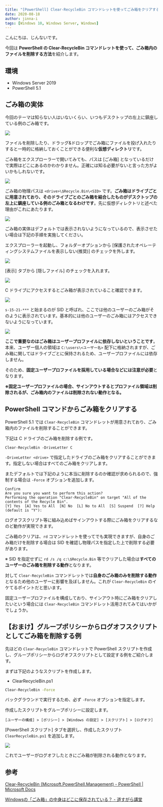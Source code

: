```yaml
---
title: "[PowerShell] Clear-RecycleBin コマンドレットを使ってごみ箱をクリアする方法"
date: 2020-08-18
author: jinna-i
tags: [Windows 10, Windows Server, Windows]
---
```


こんにちは、じんないです。

今回は **PowerShell の Clear-RecycleBin コマンドレットを使って、ごみ箱内のファイルを削除する方法**を紹介します。

## 環境

- Windows Server 2019 
- PowerShell 5.1

## ごみ箱の実体

今回のテーマは知らない人はいないくらい、いつもデスクトップの左上に鎮座している例のごみ箱です。

![](images/how-to-clear-the-trash-using-the-clear-recyclebin-cmdlet-1.png)

ファイルを削除したり、ドラッグ&ドロップでごみ箱にファイルを投げ入れたりすると一時的に格納しておくことができる便利な**仮想ディレクトリ**です。

ごみ箱をエクスプローラーで開いてみても、パスは [ごみ箱] となっているだけで実際はどこにあるのかわかりません。正確には知る必要がないと言った方がよいかもしれないです。

![](images/how-to-clear-the-trash-using-the-clear-recyclebin-cmdlet-2.png)

ごみ箱の物理パスは `<drive>\$Recycle.Bin\<SID>` です。**ごみ箱はドライブごとに用意されており、そのドライブごとのごみ箱を結合したものがデスクトップの左上に鎮座している例のごみ箱となるわけです**。先に仮想ディレクトリと述べた理由がこれにあたります。

![](images/how-to-clear-the-trash-using-the-clear-recyclebin-cmdlet-3.png)

ごみ箱の実体はデフォルトでは表示されないようになっているので、表示させたい場合は下記の手順を実施してください。

エクスプローラーを起動し、フォルダーオプションから [保護されたオペレーティングシステムファイルを表示しない(推奨)] のチェックを外します。

![](images/how-to-clear-the-trash-using-the-clear-recyclebin-cmdlet-4.png)

[表示] タブから [隠しファイル] のチェックを入れます。

![](images/how-to-clear-the-trash-using-the-clear-recyclebin-cmdlet-5.png)

C ドライブにアクセスするとごみ箱が表示されていること確認できます。

![](images/how-to-clear-the-trash-using-the-clear-recyclebin-cmdlet-6.png)

`s-15-21-***` と始まるのが SID と呼ばれ、ここでは他のユーザーのごみ箱がそのように表示されています。基本的には他のユーザーのごみ箱にはアクセスできないようになっています。

![](images/how-to-clear-the-trash-using-the-clear-recyclebin-cmdlet-7.png)

**ここで重要なのはごみ箱はユーザープロファイルに依存しないということです**。本来、ユーザー個人の領域は `C:\users\<ユーザー名>` 配下に格納されますが、ごみ箱に関してはドライブごとに保持されるため、ユーザープロファイルには依存しません。

そのため、**固定ユーザープロファイルを採用している場合などには注意が必要**となります。

**※固定ユーザープロファイルの場合、サインアウトするとプロファイル領域は削除されるが、ごみ箱内のファイルは削除されない動作となる。**

## PowerShell コマンドからごみ箱をクリアする

PowerShell 5.1 では `Clear-RecycleBin` コマンドレットが用意されており、ごみ箱内のファイルを削除することができます。

下記は C ドライブのごみ箱を削除する例です。

`Clear-RecycleBin -DriveLetter C`

`-DriveLetter <drive>` で指定したドライブのごみ箱をクリアすることができます。指定しない場合はすべてのごみ箱をクリアします。

またデフォルトでは下記のように本当に削除するのか確認が求められるので、強制する場合は `-Force` オプションを追加します。

```shell
Confirm
Are you sure you want to perform this action?
Performing the operation "Clear-RecycleBin" on target "All of the contents of the Recycle Bin".
[Y] Yes  [A] Yes to All  [N] No  [L] No to All  [S] Suspend  [?] Help (default is "Y"):
```

ログオフスクリプト等に組み込めばサインアウトする際にごみ箱をクリアするなのど動作が実現できます。

ごみ箱のクリアは、`rd` コマンドレットを使ってでも実現できますが、自身のごみ箱だけを削除する場合は SID を確認し物理パスを指定した上で削除する必要があります。

※ SID を指定せずに `rd /s /q c:\$Recycle.Bin` 等でクリアした場合は**すべてのユーザーのごみ箱を削除する動作**となります。

対して `Clear-RecycleBin` コマンドレットでは**自身のごみ箱のみを削除する動作**となるため他のユーザーに影響を及ぼしません。これが `Clear-RecycleBin` のイケてるポイントだと思います。

固定ユーザープロファイルを構成しており、サインアウト時にごみ箱をクリアしたいという場合には `Clear-RecycleBin` コマンドレット活用されてみてはいかがでしょうか。

## 【おまけ】グループポリシーからログオフスクリプトとしてごみ箱を削除する例

先ほどの `Clear-RecycleBin` コマンドレットで PowerShell スクリプトを作成し、グループポリシーからログオフスクリプトとして設定する例をご紹介します。

まずは下記のようなスクリプトを作成します。

- ClearRecycleBin.ps1

```cmd
Clear-RecycleBin -Force
```

バックグラウンドで実行するため、必ず `-Force` オプションを指定します。

作成したスクリプトをグループポリシーに設定します。

`[ユーザーの構成] > [ポリシー] > [Windows の設定] > [スクリプト] > [ログオフ]`

[PowerShell スクリプト] タブを選択し、作成したスクリプト `ClearRecycleBin.ps1` を追加します。

![](images/how-to-clear-the-trash-using-the-clear-recyclebin-cmdlet-8.png)

これでユーザーがログオフしたときにごみ箱が削除される動作となります。

## 参考

[Clear-RecycleBin (Microsoft.PowerShell.Management) - PowerShell | Microsoft Docs](https://docs.microsoft.com/en-us/powershell/module/microsoft.powershell.management/clear-recyclebin?view=powershell-5.1)

[Windowsの「ごみ箱」の中身はどこに保存されている？ - 道すがら講堂](https://michisugara.jp/archives/2013/trash_can.html)
